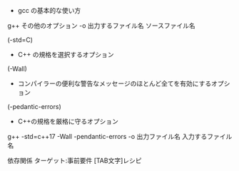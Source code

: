 - gcc の基本的な使い方

g++ その他のオプション -o 出力するファイル名 ソースファイル名  
  
(-std=C)
- C++ の規格を選択するオプション  
  
(-Wall)
- コンパイラーの便利な警告なメッセージのほとんど全てを有効にするオプション

(-pedantic-errors)
- C++の規格を厳格に守るオプション


g++ -std=c++17 -Wall -pendantic-errors -o 出力ファイル名 入力するファイル名


依存関係
ターゲット:事前要件
[TAB文字]レシピ

